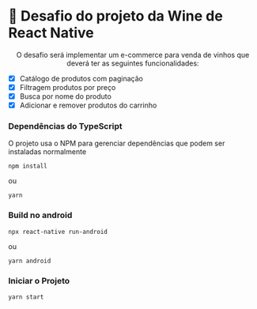 # 🚀 Desafio do projeto da Wine de React Native



<p align="center">O desafio será implementar um e-commerce para venda de vinhos que deverá ter as seguintes funcionalidades:</p>

- [x] Catálogo de produtos com paginação
- [x] Filtragem produtos por preço
- [x] Busca por nome do produto
- [x] Adicionar e remover produtos do carrinho

### Dependências do TypeScript

O projeto usa o NPM para gerenciar dependências que podem ser instaladas normalmente

```shell
npm install
```

ou

```shell
yarn
```
### Build no android 

```shell
npx react-native run-android
```

ou

```shell
yarn android 
```

### Iniciar o Projeto 


```shell
yarn start 
```

